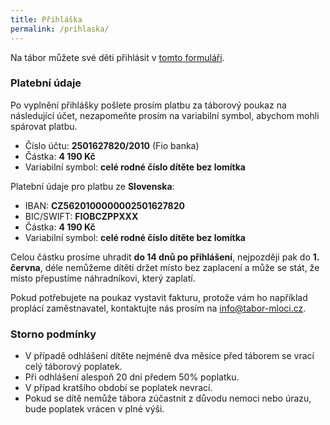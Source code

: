 ```yaml
---
title: Přihláška
permalink: /prihlaska/
---
```


Na tábor můžete své děti přihlásit v [tomto formuláři](https://docs.google.com/forms/d/1pDKFmz1175E9__GEdyi7U9vBcxwJZv4v1lcM0v6THPM).

### Platební údaje

Po vyplnění přihlášky pošlete prosím platbu za táborový poukaz na následující
účet, nezapomeňte prosím na variabilní symbol, abychom mohli spárovat platbu.

* Číslo účtu: **2501627820/2010** (Fio banka)
* Částka: **4 190 Kč**
* Variabilní symbol: **celé rodné číslo dítěte bez lomítka**

Platební údaje pro platbu ze **Slovenska**:

* IBAN: **CZ5620100000002501627820**
* BIC/SWIFT: **FIOBCZPPXXX**
* Částka: **4 190 Kč**
* Variabilní symbol: **celé rodné číslo dítěte bez lomítka**

Celou částku prosíme uhradit **do 14 dnů po přihlášení**, nejpozději pak do **1. června**,
déle nemůžeme dítěti držet místo bez zaplacení a může se stát, že místo přepustíme náhradníkovi,
který zaplatí.

Pokud potřebujete na poukaz vystavit fakturu, protože vám ho například proplácí
zaměstnavatel, kontaktujte nás prosím na
<a href="mailto:info@tabor-mloci.cz">info@tabor-mloci.cz</a>.

### Storno podmínky

* V případě odhlášení dítěte nejméně dva měsíce před táborem se vrací celý táborový poplatek.
* Při odhlášení alespoň 20 dní předem 50% poplatku.
* V případ kratšího období se poplatek nevrací.
* Pokud se dítě nemůže tábora zúčastnit z důvodu nemoci nebo úrazu, bude poplatek vrácen v plné výši.
